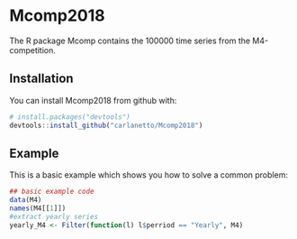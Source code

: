 # Mcomp2018

The R package Mcomp contains the 100000 time series from the M4-competition. 

## Installation

You can install Mcomp2018 from github with:


``` r
# install.packages("devtools")
devtools::install_github("carlanetto/Mcomp2018")
```

## Example

This is a basic example which shows you how to solve a common problem:

``` r
## basic example code
data(M4)
names(M4[[1]])
#extract yearly series
yearly_M4 <- Filter(function(l) l$perriod == "Yearly", M4)
```
